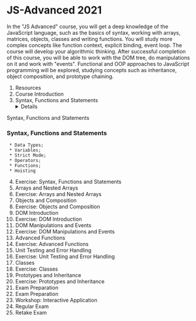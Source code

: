 # JS-Advanced 2021

In the "JS Advanced" course, you will get a deep knowledge of the JavaScript language, such as the basics of syntax, working with arrays, matrices, objects, classes and writing functions. You will study more complex concepts like function context, explicit binding, event loop. The course will develop your algorithmic thinking. After successful completion of this course, you will be able to work with the DOM tree, do manipulations on it and work with "events". Functional and OOP approaches to JavaScript programming will be explored, studying concepts such as inheritance, object composition, and prototype chaining.

1. Resources
2. Course Introduction
3. Syntax, Functions and Statements  <details>
  <summary>Syntax, Functions and Statements</summary>
  
  ### Syntax, Functions and Statements
     * Data Types;
     * Variables;
     * Strict Mode;
     * Operators;
     * Functions;
     * Hoisting
</details>

4. Exercise: Syntax, Functions and Statements
5. Arrays and Nested Arrays
6. Exercise: Arrays and Nested Arrays
7. Objects and Composition
8. Exercise: Objects and Composition
9. DOM Introduction
10. Exercise: DOM Introduction
11. DOM Manipulations and Events
12. Exercise: DOM Manipulations and Events
13. Advanced Functions
14. Exercise: Advanced Functions
15. Unit Testing and Error Handling
16. Exercise: Unit Testing and Error Handling
17. Classes
18. Exercise: Classes
19. Prototypes and Inheritance
20. Exercise: Prototypes and Inheritance
21. Exam Preparation
22. Exam Preparation
23. Workshop: Interactive Application
24. Regular Exam
25. Retake Exam
